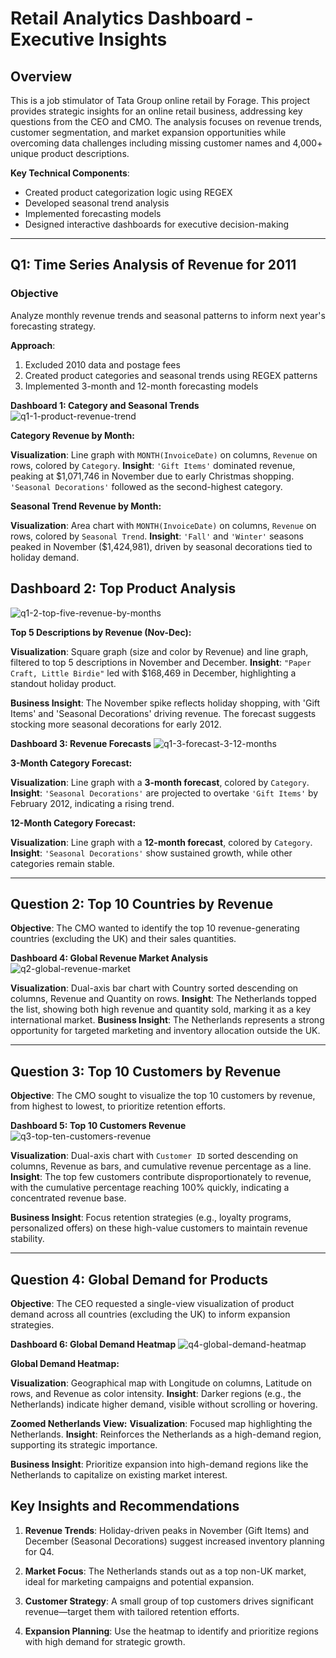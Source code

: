 # Retail Analytics Dashboard - Executive Insights

## Overview
This is a job stimulator of Tata Group online retail by Forage. This project provides strategic insights for an online retail business, addressing key questions from the CEO and CMO. The analysis focuses on revenue trends, customer segmentation, and market expansion opportunities while overcoming data challenges including missing customer names and 4,000+ unique product descriptions.

**Key Technical Components**:
- Created product categorization logic using REGEX
- Developed seasonal trend analysis
- Implemented forecasting models
- Designed interactive dashboards for executive decision-making

---

## Q1: Time Series Analysis of Revenue for 2011

### Objective
Analyze monthly revenue trends and seasonal patterns to inform next year's forecasting strategy.

**Approach**:
1. Excluded 2010 data and postage fees
2. Created product categories and seasonal trends using REGEX patterns
3. Implemented 3-month and 12-month forecasting models

**Dashboard 1: Category and Seasonal Trends**
![q1-1-product-revenue-trend](imagess/q1-1-product-revenue-trend.png)

**Category Revenue by Month:**

**Visualization**: Line graph with `MONTH(InvoiceDate)` on columns, `Revenue` on rows, colored by `Category`.
**Insight**: `'Gift Items'` dominated revenue, peaking at $1,071,746 in November due to early Christmas shopping. `'Seasonal Decorations'` followed as the second-highest category.

**Seasonal Trend Revenue by Month:**

**Visualization**: Area chart with `MONTH(InvoiceDate)` on columns, `Revenue` on rows, colored by `Seasonal Trend`.
**Insight**: `'Fall'` and `'Winter'` seasons peaked in November ($1,424,981), driven by seasonal decorations tied to holiday demand.


## Dashboard 2: Top Product Analysis
![q1-2-top-five-revenue-by-months](imagess/q1-2-top-five-revenue-by-months.png)

**Top 5 Descriptions by Revenue (Nov-Dec):**

**Visualization**: Square graph (size and color by Revenue) and line graph, filtered to top 5 descriptions in November and December.
**Insight**: `"Paper Craft, Little Birdie"` led with $168,469 in December, highlighting a standout holiday product.

**Business Insight**: The November spike reflects holiday shopping, with 'Gift Items' and 'Seasonal Decorations' driving revenue. The forecast suggests stocking more seasonal decorations for early 2012.


**Dashboard 3: Revenue Forecasts**
![q1-3-forecast-3-12-months](imagess/q1-3-forecast-3-12-months.png)

**3-Month Category Forecast:**

**Visualization**: Line graph with a **3-month forecast**, colored by `Category`.
**Insight**: `'Seasonal Decorations'` are projected to overtake `'Gift Items'` by February 2012, indicating a rising trend.

**12-Month Category Forecast:**

**Visualization**: Line graph with a **12-month forecast**, colored by `Category`.
**Insight**: `'Seasonal Decorations'` show sustained growth, while other categories remain stable.

---

## Question 2: Top 10 Countries by Revenue

**Objective**: The CMO wanted to identify the top 10 revenue-generating countries (excluding the UK) and their sales quantities.

**Dashboard 4: Global Revenue Market Analysis**
![q2-global-revenue-market](imagess/q2-global-revenue-market.png)

**Visualization**: Dual-axis bar chart with Country sorted descending on columns, Revenue and Quantity on rows.
**Insight**: The Netherlands topped the list, showing both high revenue and quantity sold, marking it as a key international market.
**Business Insight**: The Netherlands represents a strong opportunity for targeted marketing and inventory allocation outside the UK.

---

## Question 3: Top 10 Customers by Revenue

**Objective**: The CMO sought to visualize the top 10 customers by revenue, from highest to lowest, to prioritize retention efforts.

**Dashboard 5: Top 10 Customers Revenue**
![q3-top-ten-customers-revenue](imagess/q3-top-ten-customers-revenue.png)

**Visualization**: Dual-axis chart with `Customer ID` sorted descending on columns, Revenue as bars, and cumulative revenue percentage as a line.
**Insight**: The top few customers contribute disproportionately to revenue, with the cumulative percentage reaching 100% quickly, indicating a concentrated revenue base.

**Business Insight**: Focus retention strategies (e.g., loyalty programs, personalized offers) on these high-value customers to maintain revenue stability.

---

## Question 4: Global Demand for Products

**Objective**: The CEO requested a single-view visualization of product demand across all countries (excluding the UK) to inform expansion strategies.

**Dashboard 6: Global Demand Heatmap**
![q4-global-demand-heatmap](imagess/q4-global-demand-heatmap.png)

**Global Demand Heatmap:**

**Visualization**: Geographical map with Longitude on columns, Latitude on rows, and Revenue as color intensity.
**Insight**: Darker regions (e.g., the Netherlands) indicate higher demand, visible without scrolling or hovering.

**Zoomed Netherlands View:**
**Visualization**: Focused map highlighting the Netherlands.
**Insight**: Reinforces the Netherlands as a high-demand region, supporting its strategic importance.

**Business Insight**: Prioritize expansion into high-demand regions like the Netherlands to capitalize on existing market interest.


## Key Insights and Recommendations
1. **Revenue Trends**: Holiday-driven peaks in November (Gift Items) and December (Seasonal Decorations) suggest increased inventory planning for Q4.

2. **Market Focus**: The Netherlands stands out as a top non-UK market, ideal for marketing campaigns and potential expansion.
   
3. **Customer Strategy**: A small group of top customers drives significant revenue—target them with tailored retention efforts.

4. **Expansion Planning**: Use the heatmap to identify and prioritize regions with high demand for strategic growth.
